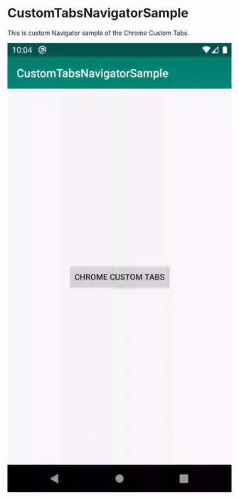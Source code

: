 CustomTabsNavigatorSample
========

This is custom Navigator sample of the Chrome Custom Tabs.

![result](https://github.com/ken-kentan/CustomTabsNavigatorSample/blob/master/media/result.gif)
